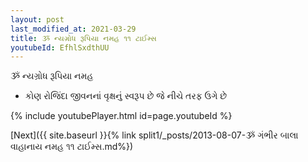 ```yaml
---
layout: post
last_modified_at: 2021-03-29
title: ૐ ન્યગ્રોધ રૂપિયા નમહ ૧૧ ટાઈમ્સ
youtubeId: EfhlSxdthUU
---
```

 
 
 ૐ ન્યગ્રોધ રૂપિયા નમહ  
 
 -  કોણ રોજિંદા જીવનનાં વૃક્ષનું સ્વરૂપ છે જે નીચે તરફ ઉગે છે 
 
  
 
  
 
 
 
 
 
 


{% include youtubePlayer.html id=page.youtubeId %}
 
[Next]({{ site.baseurl }}{% link  split1/_posts/2013-08-07-ૐ ગંભીર બાલા વાહાનાય નમહ ૧૧ ટાઈમ્સ.md%})
 
